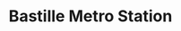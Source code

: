 ---
layout: details
title: "Bastille Metro Station"
description: "2021"
size: "40x40cm oil and acrylic on paper"
galleryImages:
  - /assets/img/bastille.png
---